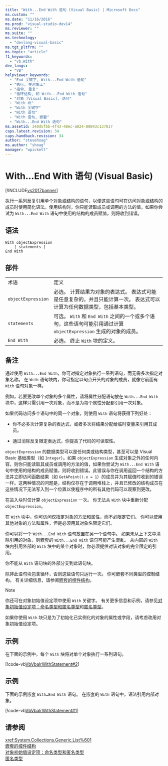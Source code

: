 ```yaml
---
title: "With...End With 语句 (Visual Basic) | Microsoft Docs"
ms.custom: ""
ms.date: "11/16/2016"
ms.prod: "visual-studio-dev14"
ms.reviewer: ""
ms.suite: ""
ms.technology: 
  - "devlang-visual-basic"
ms.tgt_pltfrm: ""
ms.topic: "article"
f1_keywords: 
  - "vb.With"
dev_langs: 
  - "VB"
helpviewer_keywords: 
  - "End 关键字, With...End With 语句"
  - "执行, 在对象上"
  - "指令, 重复"
  - "循环结构, 和 With...End With 语句"
  - "对象 [Visual Basic], 访问"
  - "With 块"
  - "With 关键字"
  - "With 语句"
  - "With 语句, 嵌套"
  - "With...End With 语句"
ms.assetid: 340d5fbb-4f43-48ec-a024-80843c137817
caps.latest.revision: 34
caps.handback.revision: 34
author: "stevehoag"
ms.author: "shoag"
manager: "wpickett"
---
```

# With...End With 语句 (Visual Basic)
[!INCLUDE[vs2017banner](../../../csharp/includes/vs2017banner.md)]

执行一系列反复引用单个对象或结构的语句，以便这些语句可在访问对象或结构的成员时使用简化语法。使用结构时，你只能读取成员或调用的方法的值，如果你尝试为 `With...End With` 语句中使用的结构的成员赋值，则将收到错误。  
  
## 语法  
  
```  
With objectExpression  
    [ statements ]  
End With  
```  
  
## 部件  
  
|||  
|-|-|  
|术语|定义|  
|`objectExpression`|必选。  计算结果为对象的表达式。  表达式可能是任意复杂的，并且只能计算一次。  表达式可以计算为任何数据类型，包括基本类型。|  
|`statements`|可选。  `With` 和 `End With` 之间的一个或多个语句，这些语句可能引用通过计算 `objectExpression` 生成的对象的成员。|  
|`End With`|必选。  终止 `With` 块的定义。|  
  
## 备注  
 通过使用 `With...End With`，你可对指定对象执行一系列语句，而无需多次指定对象名称。  在 `With` 语句块内，你可指定以句点开头的对象的成员，就像它前面有 `With` 语句对象一样。  
  
 例如，若要更改单个对象的多个属性，请将属性分配语句放在 `With...End With` 块中，这样只需引用一次对象，而不是为每个属性分配都引用一次对象。  
  
 如果代码访问多个语句中的同一个对象，则使用 `With` 语句将获得下列好处：  
  
-   你不必多次计算复杂的表达式，或者多次将结果分配给临时变量来引用其成员。  
  
-   通过消除反复限定表达式，你提高了代码的可读取性。  
  
 `objectExpression` 的数据类型可以是任何类或结构类型，甚至可以是 Visual Basic 基础类型（如 `Integer`）。如果 `objectExpression` 生成对象之外的任何内容，则你只能读取其成员或调用的方法的值，如果你尝试为 `With...End With` 语句中使用的结构的成员赋值，则将收到错误。此错误与你在调用返回一个结构的方法并立即访问函数结果（如 `GetAPoint().x = 1`）的成员并为其赋值时收到的错误一样。这两种情况的问题是，结构仅存在于调用堆栈上，并且已修改的结构成员在这些情况下无法写入到一个位置以使程序中的所有其他代码可以观察到更改。  
  
 在进入块时仅计算 `objectExpression` 一次。  你无法从 `With` 块中重新分配 `objectExpression`。  
  
 在 `With` 块中，你可访问仅指定对象的方法和属性，而不必限定它们。  你可以使用其他对象的方法和属性，但是必须用其对象名限定它们。  
  
 你可以将一个 `With...End With` 语句放置在另一个语句中。  如果未从上下文中清除引用的对象，则嵌套的 `With...End With` 语句可能产生混乱。  从内部的 `With` 块内引用外部的 `With` 块中的某个对象时，你必须提供对该对象的完全限定的引用。  
  
 你不能从 `With` 语句块的外部分支到此语句块。  
  
 除非此语句块包含循环，否则这些语句只运行一次。  你可嵌套不同类型的控制结构。  有关详细信息，请参阅[嵌套的控件结构](../../../visual-basic/programming-guide/language-features/control-flow/nested-control-structures.md)。  
  
> [!NOTE]
>  你还可在对象初始值设定项中使用 `With` 关键字。  有关更多信息和示例，请参见[对象初始值设定项：命名类型和匿名类型](../../../visual-basic/programming-guide/language-features/objects-and-classes/object-initializers-named-and-anonymous-types.md)和[匿名类型](../../../visual-basic/programming-guide/language-features/objects-and-classes/anonymous-types.md)。  
>   
>  如果你使用 `With` 块只是为了初始化已实例化的对象的属性或字段，请考虑改用对象初始值设定项。  
  
## 示例  
 在下面的示例中，每个 `With` 块将对单个对象执行一系列语句。  
  
 [!code-vb[VbVbalrWithStatement#2](../../../visual-basic/language-reference/statements/codesnippet/VisualBasic/with-end-with-statement_1.vb)]  
  
## 示例  
 下面的示例嵌套 `With…End With` 语句。  在嵌套的 `With` 语句中，语法引用内部对象。  
  
 [!code-vb[VbVbalrWithStatement#1](../../../visual-basic/language-reference/statements/codesnippet/VisualBasic/with-end-with-statement_2.vb)]  
  
## 请参阅  
 <xref:System.Collections.Generic.List%601>   
 [嵌套的控件结构](../../../visual-basic/programming-guide/language-features/control-flow/nested-control-structures.md)   
 [对象初始值设定项：命名类型和匿名类型](../../../visual-basic/programming-guide/language-features/objects-and-classes/object-initializers-named-and-anonymous-types.md)   
 [匿名类型](../../../visual-basic/programming-guide/language-features/objects-and-classes/anonymous-types.md)